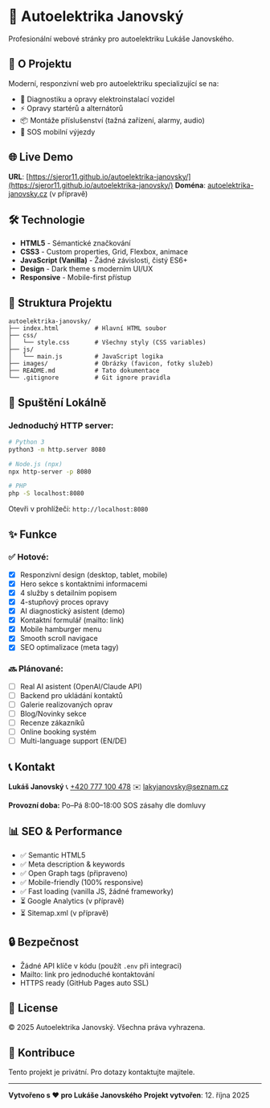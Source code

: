 # 🚗 Autoelektrika Janovský

Profesionální webové stránky pro autoelektriku Lukáše Janovského.

## 🎯 O Projektu

Moderní, responzivní web pro autoelektriku specializující se na:
- 🔧 Diagnostiku a opravy elektroinstalací vozidel
- ⚡ Opravy startérů a alternátorů
- 📦 Montáže příslušenství (tažná zařízení, alarmy, audio)
- 🚨 SOS mobilní výjezdy

## 🌐 Live Demo

**URL**: [https://sjeror11.github.io/autoelektrika-janovsky/](https://sjeror11.github.io/autoelektrika-janovsky/)
**Doména**: [autoelektrika-janovsky.cz](https://autoelektrika-janovsky.cz) (v přípravě)

## 🛠️ Technologie

- **HTML5** - Sémantické značkování
- **CSS3** - Custom properties, Grid, Flexbox, animace
- **JavaScript (Vanilla)** - Žádné závislosti, čistý ES6+
- **Design** - Dark theme s moderním UI/UX
- **Responsive** - Mobile-first přístup

## 📂 Struktura Projektu

```
autoelektrika-janovsky/
├── index.html          # Hlavní HTML soubor
├── css/
│   └── style.css       # Všechny styly (CSS variables)
├── js/
│   └── main.js         # JavaScript logika
├── images/             # Obrázky (favicon, fotky služeb)
├── README.md           # Tato dokumentace
└── .gitignore          # Git ignore pravidla
```

## 🚀 Spuštění Lokálně

### Jednoduchý HTTP server:

```bash
# Python 3
python3 -m http.server 8080

# Node.js (npx)
npx http-server -p 8080

# PHP
php -S localhost:8080
```

Otevři v prohlížeči: `http://localhost:8080`

## ✨ Funkce

### ✅ Hotové:
- [x] Responzivní design (desktop, tablet, mobile)
- [x] Hero sekce s kontaktními informacemi
- [x] 4 služby s detailním popisem
- [x] 4-stupňový proces opravy
- [x] AI diagnostický asistent (demo)
- [x] Kontaktní formulář (mailto: link)
- [x] Mobile hamburger menu
- [x] Smooth scroll navigace
- [x] SEO optimalizace (meta tagy)

### 🔜 Plánované:
- [ ] Real AI asistent (OpenAI/Claude API)
- [ ] Backend pro ukládání kontaktů
- [ ] Galerie realizovaných oprav
- [ ] Blog/Novinky sekce
- [ ] Recenze zákazníků
- [ ] Online booking systém
- [ ] Multi-language support (EN/DE)

## 📞 Kontakt

**Lukáš Janovský**
📞 [+420 777 100 478](tel:+420777100478)
✉️ [lakyjanovsky@seznam.cz](mailto:lakyjanovsky@seznam.cz)

**Provozní doba:**
Po–Pá 8:00–18:00
SOS zásahy dle domluvy

## 📊 SEO & Performance

- ✅ Semantic HTML5
- ✅ Meta description & keywords
- ✅ Open Graph tags (připraveno)
- ✅ Mobile-friendly (100% responsive)
- ✅ Fast loading (vanilla JS, žádné frameworky)
- ⏳ Google Analytics (v přípravě)
- ⏳ Sitemap.xml (v přípravě)

## 🔒 Bezpečnost

- Žádné API klíče v kódu (použít `.env` při integraci)
- Mailto: link pro jednoduché kontaktování
- HTTPS ready (GitHub Pages auto SSL)

## 📝 License

© 2025 Autoelektrika Janovský. Všechna práva vyhrazena.

## 🤝 Kontribuce

Tento projekt je privátní. Pro dotazy kontaktujte majitele.

---

**Vytvořeno s ❤️ pro Lukáše Janovského**
**Projekt vytvořen**: 12. října 2025
